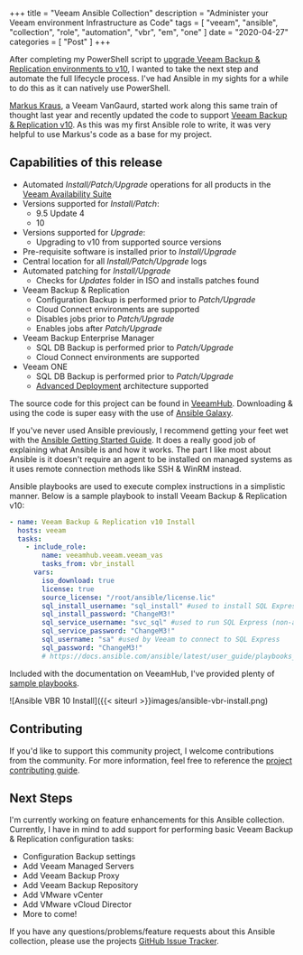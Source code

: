 +++
title = "Veeam Ansible Collection"
description = "Administer your Veeam environment Infrastructure as Code"
tags = [
    "veeam",
    "ansible",
    "collection",
    "role",
    "automation",
    "vbr",
    "em",
    "one"
]
date = "2020-04-27"
categories = [
    "Post"
]
+++

After completing my PowerShell script to [upgrade Veeam Backup & Replication environments to v10](https://github.com/VeeamHub/powershell/tree/master/BR-UpgradeV10), I wanted to take the next step and automate the full lifecycle process. I've had Ansible in my sights for a while to do this as it can natively use PowerShell.

[Markus Kraus](https://twitter.com/vMarkus_K), a Veeam VanGaurd, started work along this same train of thought last year and recently updated the code to support [Veeam Backup & Replication v10](https://mycloudrevolution.com/en/2020/02/05/veeam-availability-suite-10-unattended-installation/). As this was my first Ansible role to write, it was very helpful to use Markus's code as a base for my project.

## Capabilities of this release

* Automated *Install/Patch/Upgrade* operations for all products in the [Veeam Availability Suite](https://www.veeam.com/data-center-availability-suite.html)
* Versions supported for *Install/Patch*:
  * 9.5 Update 4
  * 10
* Versions supported for *Upgrade*:
  * Upgrading to v10 from supported source versions
* Pre-requisite software is installed prior to *Install/Upgrade*
* Central location for all *Install/Patch/Upgrade* logs
* Automated patching for *Install/Upgrade*
  * Checks for *Updates* folder in ISO and installs patches found
* Veeam Backup & Replication
  * Configuration Backup is performed prior to *Patch/Upgrade*
  * Cloud Connect environments are supported
  * Disables jobs prior to *Patch/Upgrade*
  * Enables jobs after *Patch/Upgrade*
* Veeam Backup Enterprise Manager
  * SQL DB Backup is performed prior to *Patch/Upgrade*
  * Cloud Connect environments are supported
* Veeam ONE
  * SQL DB Backup is performed prior to *Patch/Upgrade*
  * [Advanced Deployment](https://helpcenter.veeam.com/docs/one/deployment/advanced_deployment.html?ver=100) architecture supported

The source code for this project can be found in [VeeamHub](https://github.com/VeeamHub/veeam-ansible). Downloading & using the code is super easy with the use of [Ansible Galaxy](https://galaxy.ansible.com/veeamhub/veeam).

If you've never used Ansible previously, I recommend getting your feet wet with the [Ansible Getting Started Guide](https://docs.ansible.com/ansible/latest/network/getting_started/first_playbook.html). It does a really good job of explaining what Ansible is and how it works. The part I like most about Ansible is it doesn't require an agent to be installed on managed systems as it uses remote connection methods like SSH & WinRM instead.

Ansible playbooks are used to execute complex instructions in a simplistic manner. Below is a sample playbook to install Veeam Backup & Replication v10:

```yml
- name: Veeam Backup & Replication v10 Install
  hosts: veeam
  tasks:
    - include_role:
        name: veeamhub.veeam.veeam_vas
        tasks_from: vbr_install
      vars:
        iso_download: true
        license: true
        source_license: "/root/ansible/license.lic"
        sql_install_username: "sql_install" #used to install SQL Express (admin)
        sql_install_password: "ChangeM3!"
        sql_service_username: "svc_sql" #used to run SQL Express (non-admin)
        sql_service_password: "ChangeM3!"
        sql_username: "sa" #used by Veeam to connect to SQL Express
        sql_password: "ChangeM3!"
        # https://docs.ansible.com/ansible/latest/user_guide/playbooks_vault.html#single-encrypted-variable
```

Included with the documentation on VeeamHub, I've provided plenty of [sample playbooks](https://github.com/VeeamHub/veeam-ansible/tree/master/roles/veeam_vas#example-playbooks).

![Ansible VBR 10 Install]({{< siteurl >}}images/ansible-vbr-install.png)

## Contributing

If you'd like to support this community project, I welcome contributions from the community. For more information, feel free to reference the [project contributing guide](https://github.com/VeeamHub/veeam-ansible/blob/master/CONTRIBUTING.md).

## Next Steps

I'm currently working on feature enhancements for this Ansible collection. Currently, I have in mind to add support for performing basic Veeam Backup & Replication configuration tasks:

* Configuration Backup settings
* Add Veeam Managed Servers
* Add Veeam Backup Proxy
* Add Veeam Backup Repository
* Add VMware vCenter
* Add VMware vCloud Director
* More to come!

If you have any questions/problems/feature requests about this Ansible collection, please use the projects [GitHub Issue Tracker](https://github.com/VeeamHub/veeam-ansible/issues/new/choose).
